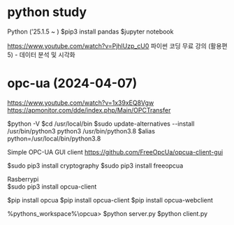 # python study
Python  (’25.1.5 ~ )
$pip3 install pandas 
$jupyter notebook 

https://www.youtube.com/watch?v=PjhlUzp_cU0 
파이썬 코딩 무료 강의 (활용편5) - 데이터 분석 및 시각화



# opc-ua (2024-04-07)
https://www.youtube.com/watch?v=1x39xEQ8Vgw
https://apmonitor.com/dde/index.php/Main/OPCTransfer 

$python -V 
$cd /usr/local/bin 
$sudo update-alternatives --install /usr/bin/python3 python3 /usr/bin/python3.8
$alias python=/usr/local/bin/python3.8 

Simple OPC-UA GUI client 
https://github.com/FreeOpcUa/opcua-client-gui 

$sudo pip3 install cryptography
$sudo pip3 install freeopcua 

Rasberrypi  
$sudo pip3 install opcua-client 

$pip install opcua
$pip install opcua-client
$pip install opcua-webclient

%pythons_workspace%\opcua>
$python server.py 
$python client.py 
